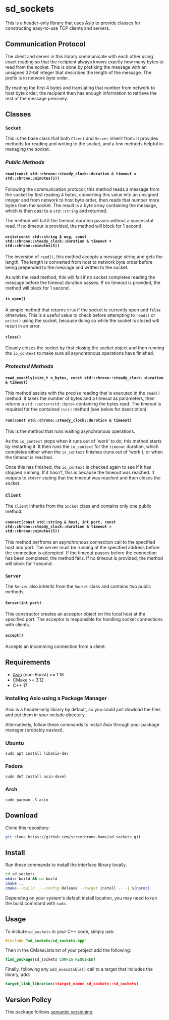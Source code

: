 # sd_sockets

This is a header-only library that uses [Asio](https://think-async.com/Asio/) to provide classes for constructing easy-to-use TCP clients and servers.

## Communication Protocol

The client and server in this library communicate with each other using exact reading so that the recipient always knows exactly how many bytes to read from the socket.
This is done by prefixing the message with an unsigned 32-bit integer that describes the length of the message.
The prefix is in network byte order.

By reading the first 4 bytes and translating that number from network to host byte order, the recipient then has enough information to retrieve the rest of the message precisely.

## Classes

### __`Socket`__

This is the base class that both `Client` and `Server` inherit from.
It provides methods for reading and writing to the socket, and a few methods helpful in managing the socket.

### *Public Methods*

#### __`read(const std::chrono::steady_clock::duration & timeout = std::chrono::minutes(5))`__

Following the communication protocol, this method reads a message from the socket by first reading 4 bytes, converting this value into an unsigned integer and from network to host byte order, then reads that number more bytes from the socket.
The result is a byte array containing the message, which is then cast to a `std::string` and returned.

The method will fail if the timeout duration passes without a successful read.
If no timeout is provided, the method will block for 1 second.

#### __`write(const std::string & msg, const std::chrono::steady_clock::duration & timeout = std::chrono::minutes(5))`__

The inversion of `read()`, this method accepts a message string and gets the length.
The length is converted from host to network byte order before being prepended to the message and written to the socket.

As with the read method, this will fail if no socket completes reading the message before the timeout duration passes.
If no timeout is provided, the method will block for 1 second.

#### __`is_open()`__

A simple method that returns `true` if the socket is currently open and `false` otherwise.
This is a useful value to check before attempting to `read()` or `write()` using the socket, because doing so while the socket is closed will result in an error.

#### __`close()`__

Cleanly closes the socket by first closing the socket object and then running the `io_context` to make sure all asynchronous operations have finished.

### *Protected Methods*

#### __`read_exactly(size_t n_bytes, const std::chrono::steady_clock::duration & timeout)`__

This method assists with the precise reading that is executed in the `read()` method.
It takes the number of bytes and a timeout as parameters, then returns a `std::vector<std::byte>` containing the bytes read.
The timeout is required for the contained `run()` method (see below for description).

#### __`run(const std::chrono::steady_clock::duration & timeout)`__

This is the method that runs waiting asynchronous operations.

As the `io_context` stops when it runs out of 'work' to do, this method starts by restarting it.
It then runs the `io_context` for the `timeout` duration, which completes either when the `io_context` finishes (runs out of 'work'), or when the timeout is reached.

Once this has finished, the `io_context` is checked again to see if it has stopped running.
If it hasn't, this is because the timeout was reached.
It outputs to `stderr` stating that the timeout was reached and then closes the socket.

### __`Client`__

The `Client` inherits from the `Socket` class and contains only one public method.

#### __`connect(const std::string & host, int port, const std::chrono::steady_clock::duration & timeout = std::chrono::minutes(5))`__

This method perfroms an asynchronous connection call to the specified host and port.
The server must be running at the specified address before the connection is attempted.
If the timeout passes before the connection has been completed, the method fails.
If no timeout is provided, the method will block for 1 second.

### __`Server`__

The `Server` also inherits from the `Socket` class and contains two public methods.

#### __`Server(int port)`__

This constructor creates an acceptor object on the local host at the specified port.
The acceptor is responsible for handling socket connections with clients.

#### __`accept()`__

Accepts an incomming connection from a client.

## Requirements

- [Asio](https://think-async.com/Asio/) (non-Boost) >= 1.18
- CMake >= 3.12
- C++ 17

### __Installing Asio using a Package Manager__

Asio is a header-only library by default, so you could just dowload the files and put them in your include directory.

Alternatively, follow these commands to install Asio through your package manager (probably easiest).

### Ubuntu

```console
sudo apt install libasio-dev
```

### Fedora

```console
sudo dnf install asio-devel
```

### Arch

```console
sudo pacman -S asio
```

## Download

Clone this repository:

```bash
git clone https://github.com/streetdrone-home/sd_sockets.git
```

## Install

Run these commands to install the interface library locally.

```bash
cd sd_sockets
mkdir build && cd build
cmake ..
cmake --build . --config Release --target install -- -j $(nproc)
```

Depending on your system's default install location, you may need to run the build command with `sudo`.

## Usage

To include `sd_sockets` in your C++ code, simply use:

```cpp
#include "sd_sockets/sd_sockets.hpp"
```

Then in the CMakeLists.txt of your project add the following:

```cmake
find_package(sd_sockets CONFIG REQUIRED)
```

Finally, following any `add_executable()` call to a target that includes the library, add:

```cmake
target_link_libraries(<target_name> sd_sockets::sd_sockets)
```

## Version Policy

This package follows [semantic versioning](https://semver.org/).
